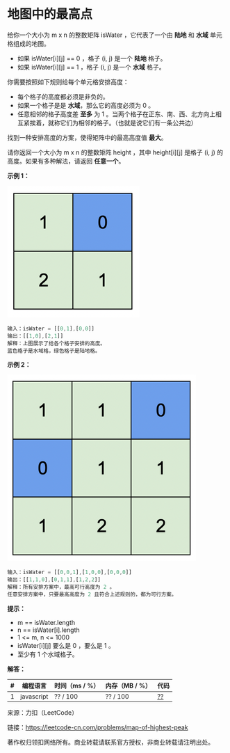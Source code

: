 # 地图中的最高点

给你一个大小为 m x n 的整数矩阵 isWater ，它代表了一个由 **陆地** 和 **水域** 单元格组成的地图。

- 如果 isWater[i][j] == 0 ，格子 (i, j) 是一个 **陆地** 格子。
- 如果 isWater[i][j] == 1 ，格子 (i, j) 是一个 **水域** 格子。

你需要按照如下规则给每个单元格安排高度：

- 每个格子的高度都必须是非负的。
- 如果一个格子是是 **水域**，那么它的高度必须为 0 。
- 任意相邻的格子高度差 **至多** 为 1 。当两个格子在正东、南、西、北方向上相互紧挨着，就称它们为相邻的格子。（也就是说它们有一条公共边）

找到一种安排高度的方案，使得矩阵中的最高高度值 **最大**。

请你返回一个大小为 m x n 的整数矩阵 height ，其中 height[i][j] 是格子 (i, j) 的高度。如果有多种解法，请返回 **任意一个**。

**示例 1：**

![示例1](./eg1.png)

``` javascript
输入：isWater = [[0,1],[0,0]]
输出：[[1,0],[2,1]]
解释：上图展示了给各个格子安排的高度。
蓝色格子是水域格，绿色格子是陆地格。
```

**示例 2：**

![示例2](./eg2.png)

``` javascript
输入：isWater = [[0,0,1],[1,0,0],[0,0,0]]
输出：[[1,1,0],[0,1,1],[1,2,2]]
解释：所有安排方案中，最高可行高度为 2 。
任意安排方案中，只要最高高度为 2 且符合上述规则的，都为可行方案。
```

**提示：**

- m == isWater.length
- n == isWater[i].length
- 1 <= m, n <= 1000
- isWater[i][j] 要么是 0 ，要么是 1 。
- 至少有 1 个水域格子。

**解答：**

**#**|**编程语言**|**时间（ms / %）**|**内存（MB / %）**|**代码**
--|--|--|--|--
1|javascript|?? / 100|?? / 100|[??](./javascript/ac_v1.js)

来源：力扣（LeetCode）

链接：https://leetcode-cn.com/problems/map-of-highest-peak

著作权归领扣网络所有。商业转载请联系官方授权，非商业转载请注明出处。
